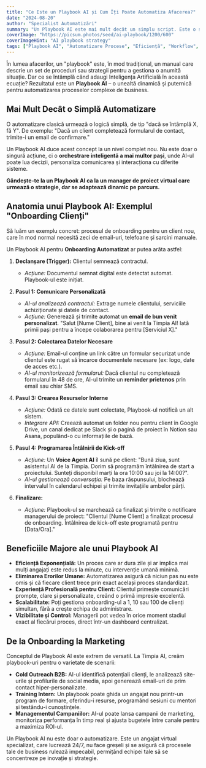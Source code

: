 ```yaml
---
title: "Ce Este un Playbook AI și Cum Îți Poate Automatiza Afacerea?"
date: "2024-08-20"
author: "Specialist Automatizări"
summary: "Un Playbook AI este mai mult decât un simplu script. Este o secvență inteligentă de acțiuni automate, orchestrată de AI, care poate gestiona procese complexe precum onboarding-ul clienților sau campaniile de marketing. Află cum funcționează."
coverImage: "https://picsum.photos/seed/ai-playbook/1200/600"
coverImageHint: "AI playbook strategy"
tags: ["Playbook AI", "Automatizare Procese", "Eficiență", "Workflow", "Business"]
---
```


În lumea afacerilor, un "playbook" este, în mod tradițional, un manual care descrie un set de proceduri sau strategii pentru a gestiona o anumită situație. Dar ce se întâmplă când adaugi Inteligența Artificială în această ecuație? Rezultatul este un **Playbook AI** – o unealtă dinamică și puternică pentru automatizarea proceselor complexe de business.

## Mai Mult Decât o Simplă Automatizare

O automatizare clasică urmează o logică simplă, de tip "dacă se întâmplă X, fă Y". De exemplu: "Dacă un client completează formularul de contact, trimite-i un email de confirmare."

Un Playbook AI duce acest concept la un nivel complet nou. Nu este doar o singură acțiune, ci o **orchestrare inteligentă a mai multor pași**, unde AI-ul poate lua decizii, personaliza comunicarea și interacționa cu diferite sisteme.

**Gândește-te la un Playbook AI ca la un manager de proiect virtual care urmează o strategie, dar se adaptează dinamic pe parcurs.**

## Anatomia unui Playbook AI: Exemplul "Onboarding Clienți"

Să luăm un exemplu concret: procesul de onboarding pentru un client nou, care în mod normal necesită zeci de email-uri, telefoane și sarcini manuale.

Un Playbook AI pentru **Onboarding Automatizat** ar putea arăta astfel:

1.  **Declanșare (Trigger):** Clientul semnează contractul.
    *   *Acțiune:* Documentul semnat digital este detectat automat. Playbook-ul este inițiat.

2.  **Pasul 1: Comunicare Personalizată**
    *   *AI-ul analizează contractul:* Extrage numele clientului, serviciile achiziționate și datele de contact.
    *   *Acțiune:* Generează și trimite automat un **email de bun venit personalizat**. "Salut [Nume Client], bine ai venit la Timpia AI! Iată primii pași pentru a începe colaborarea pentru [Serviciul X]."

3.  **Pasul 2: Colectarea Datelor Necesare**
    *   *Acțiune:* Email-ul conține un link către un formular securizat unde clientul este rugat să încarce documentele necesare (ex: logo, date de acces etc.).
    *   *AI-ul monitorizează formularul:* Dacă clientul nu completează formularul în 48 de ore, AI-ul trimite un **reminder prietenos** prin email sau chiar SMS.

4.  **Pasul 3: Crearea Resurselor Interne**
    *   *Acțiune:* Odată ce datele sunt colectate, Playbook-ul notifică un alt sistem.
    *   *Integrare API:* Creează automat un folder nou pentru client în Google Drive, un canal dedicat pe Slack și o pagină de proiect în Notion sau Asana, populând-o cu informațiile de bază.

5.  **Pasul 4: Programarea Întâlnirii de Kick-off**
    *   *Acțiune:* Un **Voice Agent AI** îl sună pe client: "Bună ziua, sunt asistentul AI de la Timpia. Dorim să programăm întâlnirea de start a proiectului. Sunteți disponibil marți la ora 10:00 sau joi la 14:00?".
    *   *AI-ul gestionează conversația:* Pe baza răspunsului, blochează intervalul în calendarul echipei și trimite invitațiile ambelor părți.

6.  **Finalizare:**
    *   *Acțiune:* Playbook-ul se marchează ca finalizat și trimite o notificare managerului de proiect: "Clientul [Nume Client] a finalizat procesul de onboarding. Întâlnirea de kick-off este programată pentru [Data/Ora]."

## Beneficiile Majore ale unui Playbook AI

*   **Eficiență Exponențială:** Un proces care ar dura zile și ar implica mai mulți angajați este redus la minute, cu intervenție umană minimă.
*   **Eliminarea Erorilor Umane:** Automatizarea asigură că niciun pas nu este omis și că fiecare client trece prin exact același proces standardizat.
*   **Experiență Profesională pentru Client:** Clientul primește comunicări prompte, clare și personalizate, creând o primă impresie excelentă.
*   **Scalabilitate:** Poți gestiona onboarding-ul a 1, 10 sau 100 de clienți simultan, fără a crește echipa de administrare.
*   **Vizibilitate și Control:** Managerii pot vedea în orice moment stadiul exact al fiecărui proces, direct într-un dashboard centralizat.

## De la Onboarding la Marketing

Conceptul de Playbook AI este extrem de versatil. La Timpia AI, creăm playbook-uri pentru o varietate de scenarii:
*   **Cold Outreach B2B:** AI-ul identifică potențiali clienți, le analizează site-urile și profilurile de social media, apoi generează email-uri de prim contact hiper-personalizate.
*   **Training Intern:** Un playbook poate ghida un angajat nou printr-un program de formare, oferindu-i resurse, programând sesiuni cu mentori și testându-i cunoștințele.
*   **Managementul Campaniilor:** AI-ul poate lansa campanii de marketing, monitoriza performanța în timp real și ajusta bugetele între canale pentru a maximiza ROI-ul.

Un Playbook AI nu este doar o automatizare. Este un angajat virtual specializat, care lucrează 24/7, nu face greșeli și se asigură că procesele tale de business rulează impecabil, permițând echipei tale să se concentreze pe inovație și strategie.
